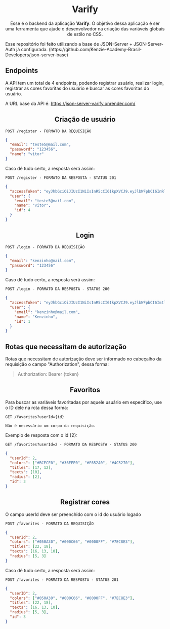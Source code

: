 <h1 align="center">Varify</h1>

<p align="center">Esse é o backend da aplicação <b>Varify</b>. O objetivo dessa aplicação é ser uma ferramenta que ajude o desenvolvedor na criação das variáveis globais de estilo no CSS.</p>

<p>Esse repositório foi feito utilizando a base de JSON-Server + JSON-Server-Auth já configurada. (https://github.com/Kenzie-Academy-Brasil-Developers/json-server-base)</p>

## **Endpoints**

A API tem um total de 4 endpoints, podendo registrar usuário, realizar login, registrar as cores favoritas do usuário e buscar as cores favoritas do usuário.

A URL base da API é: https://json-server-varify.onrender.com/

<h2 align ='center'> Criação de usuário </h2>

`POST /register - FORMATO DA REQUISIÇÃO`

```json
{
  "email": "teste5@mail.com",
  "password": "123456",
  "name": "vitor"
}
```

Caso dê tudo certo, a resposta será assim:

`POST /register - FORMATO DA RESPOSTA - STATUS 201`

```json
{
  "accessToken": "eyJhbGciOiJIUzI1NiIsInR5cCI6IkpXVCJ9.eyJlbWFpbCI6InRlc3RlNUBtYWlsLmNvbSIsImlhdCI6MTY3Nzg4ODA4OCwiZXhwIjoxNjc3ODkxNjg4LCJzdWIiOiI0In0.Z0t1sK-SAPzu3iW99fGNaTOT5t2qx0jiLFNMmRTybBs",
  "user": {
    "email": "teste5@mail.com",
    "name": "vitor",
    "id": 4
  }
}
```

<h2 align = "center"> Login </h2>

`POST /login - FORMATO DA REQUISIÇÃO`

```json
{
  "email": "kenzinho@mail.com",
  "password": "123456"
}
```

Caso dê tudo certo, a resposta será assim:

`POST /login - FORMATO DA RESPOSTA - STATUS 200`

```json
{
  "accessToken": "eyJhbGciOiJIUzI1NiIsInR5cCI6IkpXVCJ9.eyJlbWFpbCI6ImtlbnppbmhvQG1haWwuY29tIiwiaWF0IjoxNjc3ODg4MjM0LCJleHAiOjE2Nzc4OTE4MzQsInN1YiI6IjEifQ.SxCl0IxctXhM9v-pdalG1jPkVoSqAPV6qUuWHQ7ppRE",
  "user": {
    "email": "kenzinho@mail.com",
    "name": "Kenzinho",
    "id": 1
  }
}
```

## Rotas que necessitam de autorização

Rotas que necessitam de autorização deve ser informado no cabeçalho da requisição o campo "Authorization", dessa forma:

> Authorization: Bearer {token}

<h2 align = "center"> Favoritos </h2>

Para buscar as variáveis favoritadas por aquele usuário em específico, use o ID dele na rota dessa forma:

`GET /favorites?userId={id}`

```
Não é necessário um corpo da requisição.
```

Exemplo de resposta com o id {2}:

`GET /favorites?userId=2 - FORMATO DA RESPOSTA - STATUS 200`

```json
{
  "userId": 2,
  "colors": ["#BCECE0", "#36EEE0", "#F652A0", "#4C5270"],
  "titles": [17, 12],
  "texts": [10],
  "radius": [2],
  "id": 3
}
```

<h2 align = "center"> Registrar cores </h2>

O campo userId deve ser preenchido com o id do usuário logado

`POST /favorites - FORMATO DA REQUISIÇÃO`

```json
{
  "userId": 2,
  "colors": ["#050A30", "#000C66", "#0000FF", "#7EC8E3"],
  "titles": [22, 18],
  "texts": [16, 13, 10],
  "radius": [5, 3]
}
```

Caso dê tudo certo, a resposta será assim:

`POST /favorites - FORMATO DA RESPOSTA - STATUS 201`

```json
{
  "userID": 2,
  "colors": ["#050A30", "#000C66", "#0000FF", "#7EC8E3"],
  "titles": [22, 18],
  "texts": [16, 13, 10],
  "radius": [5, 3],
  "id": 3
}
```
